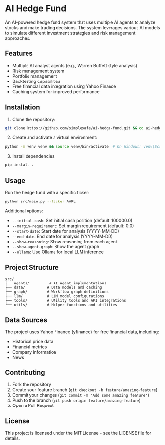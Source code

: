 # AI Hedge Fund

An AI-powered hedge fund system that uses multiple AI agents to analyze stocks and make trading decisions. The system leverages various AI models to simulate different investment strategies and risk management approaches.

## Features

- Multiple AI analyst agents (e.g., Warren Buffett style analysis)
- Risk management system
- Portfolio management
- Backtesting capabilities
- Free financial data integration using Yahoo Finance
- Caching system for improved performance

## Installation

1. Clone the repository:
```bash
git clone https://github.com/simplesafe/ai-hedge-fund.git && cd ai-hedge-fund
```

2. Create and activate a virtual environment:
```bash
python -m venv venv && source venv/bin/activate  # On Windows: venv\Scripts\activate
```

3. Install dependencies:
```bash
pip install .
```

## Usage

Run the hedge fund with a specific ticker:

```bash
python src/main.py --ticker AAPL
```

Additional options:
- `--initial-cash`: Set initial cash position (default: 100000.0)
- `--margin-requirement`: Set margin requirement (default: 0.0)
- `--start-date`: Start date for analysis (YYYY-MM-DD)
- `--end-date`: End date for analysis (YYYY-MM-DD)
- `--show-reasoning`: Show reasoning from each agent
- `--show-agent-graph`: Show the agent graph
- `--ollama`: Use Ollama for local LLM inference

## Project Structure

```
src/
├── agents/         # AI agent implementations
├── data/          # Data models and caching
├── graph/         # Workflow graph definitions
├── llm/           # LLM model configurations
├── tools/         # Utility tools and API integrations
└── utils/         # Helper functions and utilities
```

## Data Sources

The project uses Yahoo Finance (yfinance) for free financial data, including:
- Historical price data
- Financial metrics
- Company information
- News

## Contributing

1. Fork the repository
2. Create your feature branch (`git checkout -b feature/amazing-feature`)
3. Commit your changes (`git commit -m 'Add some amazing feature'`)
4. Push to the branch (`git push origin feature/amazing-feature`)
5. Open a Pull Request

## License

This project is licensed under the MIT License - see the LICENSE file for details.
